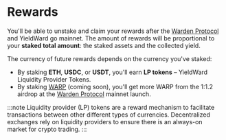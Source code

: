 ﻿---
sidebar_position: 5
---

# Rewards

You'll be able to unstake and claim your rewards after the [Warden Protocol](https://wardenprotocol.org) and YieldWard go mainnet. The amount of rewards will be proportional to your **staked total amount**: the staked assets and the collected yield.

The currency of future rewards depends on the currency you've staked:

-   By staking **ETH**, **USDC**, or **USDT**, you'll earn **LP tokens** – YieldWard Liquidity Provider Tokens.
-   By staking [WARP](https://docs.wardenprotocol.org/tokens/warp-token/warp) (coming soon), you'll get more WARP from the 1:1.2 airdrop at the [Warden Protocol](https://wardenprotocol.org) mainnet launch.

:::note 
Liquidity provider (LP) tokens are a reward mechanism to facilitate transactions between other different types of currencies. Decentralized exchanges rely on liquidity providers to ensure there is an always-on market for crypto trading. 
:::
